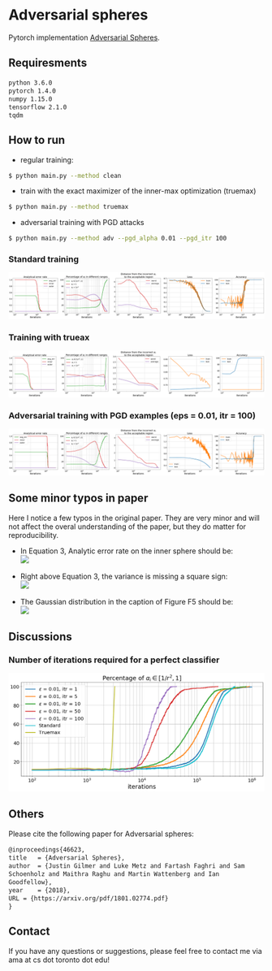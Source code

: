 # Adversarial spheres

Pytorch implementation [Adversarial Spheres][paper-link].

## Requiresments
```
python 3.6.0
pytorch 1.4.0
numpy 1.15.0
tensorflow 2.1.0
tqdm
```

## How to run

* regular training:
```bash
$ python main.py --method clean
```

* train with the exact maximizer of the inner-max optimization (truemax)
```bash
$ python main.py --method truemax
```

* adversarial training with PGD attacks
```bash
$ python main.py --method adv --pgd_alpha 0.01 --pgd_itr 100
```

### Standard training
<img src = "assets/clean.png">

### Training with trueax 
<img src = "assets/truemax.png">

### Adversarial training with PGD examples (eps = 0.01, itr = 100)
<img src = "assets/adv.png">

## Some minor typos in paper
Here I notice a few typos in the original paper. They are very minor and will not affect the overal understanding of the paper, but they do matter for reproducibility.
- In Equation 3, Analytic error rate on the inner sphere should be: </br>
![](https://latex.codecogs.com/gif.latex?\mathbb{P}_{x&space;\sim&space;S_{0}}\left[\sum_{i=1}^{d}&space;\alpha_{i}&space;x_{i}^{2}>1\right]&space;\approx&space;1-\Phi\left(&space;-&space;\frac{\mu}{\sigma}\right).)

- Right above Equation 3, the variance is missing a square sign: </br>
![](https://latex.codecogs.com/gif.latex?\sigma^2=2&space;\sum_{i=1}^{d}\left(\alpha_{i}-1\right)^{2}.)

- The Gaussian distribution in the caption of Figure F5 should be: </br>
![](https://latex.codecogs.com/gif.latex?N(0,&space;\frac{1}{n}).)


## Discussions

### Number of iterations required for a perfect classifier
<img src = "assets/comparison.png">

## Others
Please cite the following paper for Adversarial spheres:

```
@inproceedings{46623,
title	= {Adversarial Spheres},
author	= {Justin Gilmer and Luke Metz and Fartash Faghri and Sam Schoenholz and Maithra Raghu and Martin Wattenberg and Ian Goodfellow},
year	= {2018},
URL	= {https://arxiv.org/pdf/1801.02774.pdf}
}
```

## Contact
If you have any questions or suggestions, please feel free to contact me via ama at cs dot toronto dot edu!



[paper-link]: <https://arxiv.org/abs/1801.02774>


